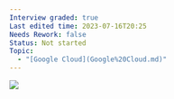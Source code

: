 ```yaml
---
Interview graded: true
Last edited time: 2023-07-16T20:25
Needs Rework: false
Status: Not started
Topic:
  - "[Google Cloud](Google%20Cloud.md)"
---
```

[![](https://lh3.googleusercontent.com/PCLreFfHoZdDmf_f3z5jZOHt8ZCJ5vbj4n74MWYDSep5eyN61fjGJJLGufjRUgxrDiiNaCToV1SiK7s0od9e4eEE0PSnKn5gLXJxBgyMMLEmqYsE1CpPpJgDdxdP28iPw32xu7nSn0ltMxxL4aCD7XBZR55Mz7KS_4Po8p5FYr_6eHMy_usarUL__VhRnA)](https://lh3.googleusercontent.com/PCLreFfHoZdDmf_f3z5jZOHt8ZCJ5vbj4n74MWYDSep5eyN61fjGJJLGufjRUgxrDiiNaCToV1SiK7s0od9e4eEE0PSnKn5gLXJxBgyMMLEmqYsE1CpPpJgDdxdP28iPw32xu7nSn0ltMxxL4aCD7XBZR55Mz7KS_4Po8p5FYr_6eHMy_usarUL__VhRnA)